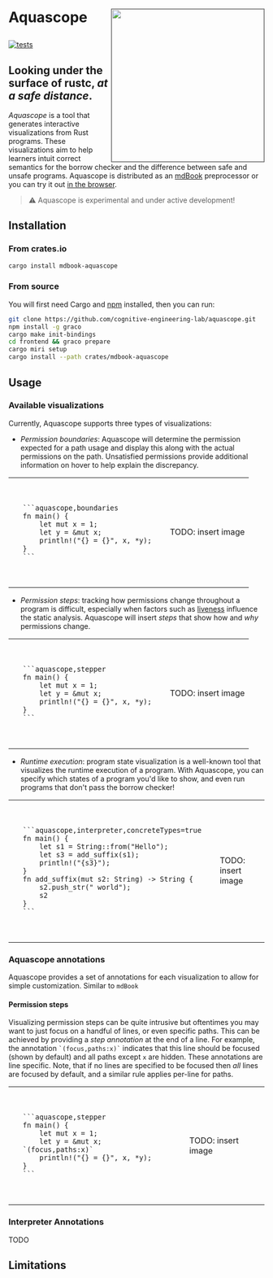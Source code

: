 # <p style=""><span>Aquascope</span><img src="https://user-images.githubusercontent.com/20209337/214093362-cb677ea0-8fe1-48b5-914b-839822dcf3ca.png" style="float: right; border: 1px solid #555;" height="300" /> </p>

[![tests](https://github.com/cognitive-engineering-lab/aquascope/actions/workflows/ci.yml/badge.svg)](https://github.com/cognitive-engineering-lab/aquascope/actions/workflows/ci.yml)

## Looking under the surface of rustc, _at a safe distance_.

_Aquascope_ is a tool that generates interactive visualizations from Rust programs. These visualizations aim to help learners intuit correct semantics for the borrow checker and the difference between safe and unsafe programs. Aquascope is distributed as an [mdBook](https://rust-lang.github.io/mdBook/) preprocessor or you can try it out [in the browser](https://gavinleroy.com/aquascope).

<!-- Borrow check information is reformulated in terms of _permissions_, a new pedagogy of ownership to provide learners with a notional machine for this kind of static analysis. Example visualizations and this new pedagogy are demonstrated in the [Rust Book Experiment](https://rust-book.cs.brown.edu/). -->

> :warning: Aquascope is experimental and under active development!

## Installation

### From crates.io

```sh
cargo install mdbook-aquascope
```

### From source

You will first need Cargo and [npm](https://www.npmjs.com/) installed, then you can run:

```sh
git clone https://github.com/cognitive-engineering-lab/aquascope.git
npm install -g graco
cargo make init-bindings
cd frontend && graco prepare
cargo miri setup
cargo install --path crates/mdbook-aquascope
```

## Usage

### Available visualizations

Currently, Aquascope supports three types of visualizations:

- _Permission boundaries_: Aquascope will determine the permission expected for a path usage and display this along with the actual permissions on the path. Unsatisfied permissions provide additional information on hover to help explain the discrepancy.

<table>
    <tr>
        <td>
<pre>
<code style="display: block; padding: 20px;">
```aquascope,boundaries
fn main() {
    let mut x = 1;
    let y = &mut x;
    println!("{} = {}", x, *y);
}
```
</code>
</pre>
        </td>
        <td>
        TODO: insert image
        </td>
    </tr>
</table>

- _Permission steps_: tracking how permissions change throughout a program is difficult, especially when factors such as [liveness](https://en.wikipedia.org/wiki/Live-variable_analysis) influence the static analysis. Aquascope will insert _steps_ that show how and _why_ permissions change.

<table>
    <tr>
        <td>
<pre>
<code style="display: block; padding: 20px;">
```aquascope,stepper
fn main() {
    let mut x = 1;
    let y = &mut x;
    println!("{} = {}", x, *y);
}
```
</code>
</pre>
        </td>
        <td>
        TODO: insert image
        </td>
    </tr>
</table>

- _Runtime execution_: program state visualization is a well-known tool that visualizes the runtime execution of a program. With Aquascope, you can specify which states of a program you'd like to show, and even run programs that don't pass the borrow checker!

<table>
    <tr>
        <td>
<pre>
<code style="display: block; padding: 20px;">
```aquascope,interpreter,concreteTypes=true
fn main() {
    let s1 = String::from("Hello");
    let s3 = add_suffix(s1);
    println!("{s3}");
}
fn add_suffix(mut s2: String) -> String {
    s2.push_str(" world");
    s2
}
```
</code>
</pre>
        </td>
        <td>
        TODO: insert image
        </td>
    </tr>

</table>

### Aquascope annotations

Aquascope provides a set of annotations for each visualization to allow for simple customization. Similar to `mdBook`

#### Permission steps

Visualizing permission steps can be quite intrusive but oftentimes you may want to just focus on a handful of lines, or even specific paths. This can be achieved by providing a _step annotation_ at the end of a line. For example, the annotation `` `(focus,paths:x)` `` indicates that this line should be focused (shown by default) and all paths except `x` are hidden.
These annotations are line specific. Note, that if no lines are specified to be focused then _all_ lines are focused by default, and a similar rule applies per-line for paths.

<table>
    <tr>
        <td>
<pre>
<code style="display: block; padding: 20px;">
```aquascope,stepper
fn main() {
    let mut x = 1;
    let y = &mut x; `(focus,paths:x)`
    println!("{} = {}", x, *y);
}
```
</code>
</pre>
        </td>
        <td>
        TODO: insert image
        </td>
    </tr>
</table>

### Interpreter Annotations

TODO

## Limitations
